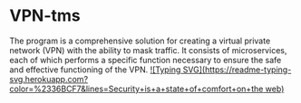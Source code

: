# VPN-tms
The program is a comprehensive solution for creating a virtual private network (VPN) with the ability to mask traffic. It consists of microservices, each of which performs a specific function necessary to ensure the safe and effective functioning of the VPN.
[![Typing SVG](https://readme-typing-svg.herokuapp.com?color=%2336BCF7&lines=Security+is+a+state+of+comfort+on+the web)](https://git.io/typing-svg)
